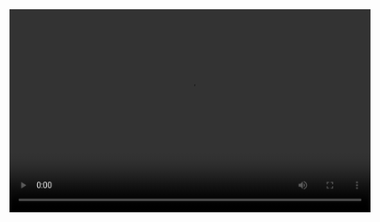 <video width="640" height="360" controls>
  <source src="assembly_videos/Ballast Box Assembly.mp4" type="video/mp4">
  Your browser does not support the video tag.
</video>
